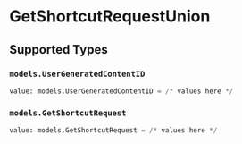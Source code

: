 # GetShortcutRequestUnion


## Supported Types

### `models.UserGeneratedContentID`

```python
value: models.UserGeneratedContentID = /* values here */
```

### `models.GetShortcutRequest`

```python
value: models.GetShortcutRequest = /* values here */
```

